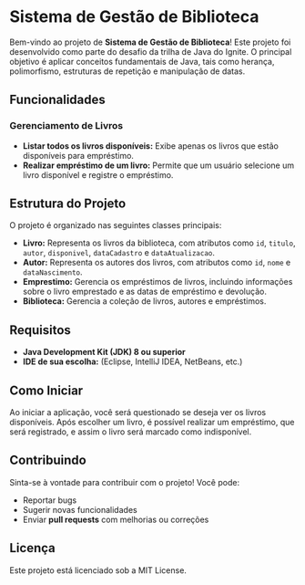 # Sistema de Gestão de Biblioteca

Bem-vindo ao projeto de **Sistema de Gestão de Biblioteca**! Este projeto foi desenvolvido como parte do desafio da trilha de Java do Ignite. O principal objetivo é aplicar conceitos fundamentais de Java, tais como herança, polimorfismo, estruturas de repetição e manipulação de datas.

## Funcionalidades

### Gerenciamento de Livros

- **Listar todos os livros disponíveis:** Exibe apenas os livros que estão disponíveis para empréstimo.
- **Realizar empréstimo de um livro:** Permite que um usuário selecione um livro disponível e registre o empréstimo.

## Estrutura do Projeto

O projeto é organizado nas seguintes classes principais:

- **Livro:** Representa os livros da biblioteca, com atributos como `id`, `titulo`, `autor`, `disponivel`, `dataCadastro` e `dataAtualizacao`.
- **Autor:** Representa os autores dos livros, com atributos como `id`, `nome` e `dataNascimento`.
- **Emprestimo:** Gerencia os empréstimos de livros, incluindo informações sobre o livro emprestado e as datas de empréstimo e devolução.
- **Biblioteca:** Gerencia a coleção de livros, autores e empréstimos.

## Requisitos

- **Java Development Kit (JDK) 8 ou superior**
- **IDE de sua escolha:** (Eclipse, IntelliJ IDEA, NetBeans, etc.)

## Como Iniciar

Ao iniciar a aplicação, você será questionado se deseja ver os livros disponíveis. Após escolher um livro, é possível realizar um empréstimo, que será registrado, e assim o livro será marcado como indisponível.

## Contribuindo

Sinta-se à vontade para contribuir com o projeto! Você pode:

- Reportar bugs
- Sugerir novas funcionalidades
- Enviar **pull requests** com melhorias ou correções

## Licença

Este projeto está licenciado sob a MIT License.


